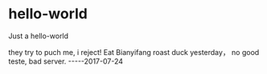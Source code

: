# hello-world
Just a hello-world

they try to puch me, i reject!
Eat Bianyifang roast duck yesterday， no good teste, bad server.
-----2017-07-24
